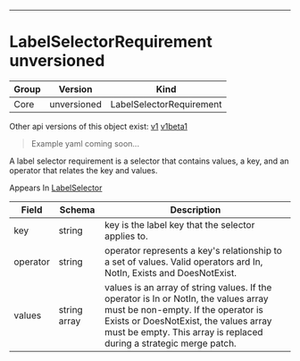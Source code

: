 

-----------
# LabelSelectorRequirement unversioned

Group        | Version     | Kind
------------ | ---------- | -----------
Core | unversioned | LabelSelectorRequirement





<aside class="notice">Other api versions of this object exist: <a href="#labelselectorrequirement-v1">v1</a> <a href="#labelselectorrequirement-v1beta1">v1beta1</a> </aside>

> Example yaml coming soon...


A label selector requirement is a selector that contains values, a key, and an operator that relates the key and values.

<aside class="notice">
Appears In <a href="#labelselector-unversioned">LabelSelector</a> </aside>

Field        | Schema     | Description
------------ | ---------- | -----------
key | string | key is the label key that the selector applies to.
operator | string | operator represents a key's relationship to a set of values. Valid operators ard In, NotIn, Exists and DoesNotExist.
values | string array | values is an array of string values. If the operator is In or NotIn, the values array must be non-empty. If the operator is Exists or DoesNotExist, the values array must be empty. This array is replaced during a strategic merge patch.






